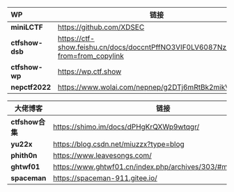 | WP              | 链接                                                         |
| :-------------- | ------------------------------------------------------------ |
| **miniLCTF**    | https://github.com/XDSEC                                     |
| **ctfshow-dsb** | https://ctf-show.feishu.cn/docs/doccntPffNO3VIF0LV6087Nzbnc?from=from_copylink |
| **ctfshow-wp**  | https://wp.ctf.show                                          |
| **nepctf2022**  | https://www.wolai.com/nepnep/g2DTj6mRtBk2mikVuCyaE6          |

















| 大佬博客        | 链接                                                         |
| --------------- | ------------------------------------------------------------ |
| **ctfshow合集** | https://shimo.im/docs/dPHgKrQXWp9wtqgr/                      |
| **yu22x**       | https://blog.csdn.net/miuzzx?type=blog                       |
| **phith0n**     | https://www.leavesongs.com/                                  |
| **ghtwf01**     | https://www.ghtwf01.cn/index.php/archives/303/#menu_index_14 |
| **spaceman**    | https://spaceman-911.gitee.io/                               |



